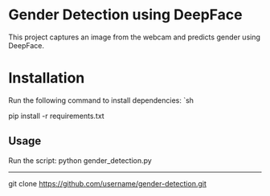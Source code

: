 # Gender Detection using DeepFace
This project captures an image from the webcam and predicts gender using DeepFace.

# Installation
Run the following command to install dependencies:
`sh

pip install -r requirements.txt

## Usage

Run the script:
python gender_detection.py

---

git clone https://github.com/username/gender-detection.git
